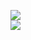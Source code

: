 [![](https://img.shields.io/badge/Made%20With-Github%20Spray-lightgrey.svg?style=for-the-badge&logo=github)](https://github.com/Annihil/github-spray#11786)  
[![](https://i.imgur.com/2DrTn0Z.gif)](https://github.com/Annihil/github-spray)